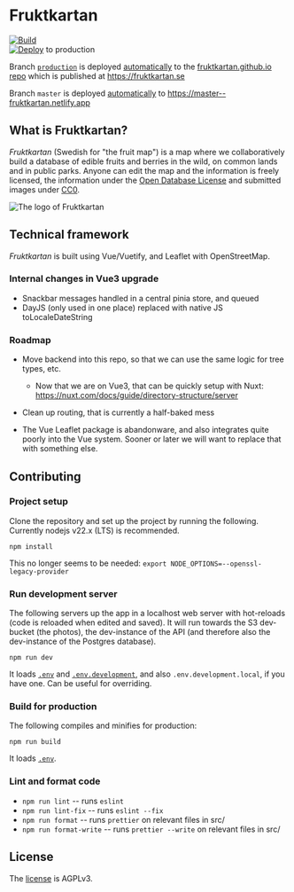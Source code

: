 # Fruktkartan

[![Build](https://github.com/fruktkartan/fruktkartan/actions/workflows/build.yml/badge.svg?branch=master)](https://github.com/fruktkartan/fruktkartan/actions/workflows/build.yml) \
[![Deploy](https://github.com/fruktkartan/fruktkartan/actions/workflows/deploy-production.yml/badge.svg?branch=production)](https://github.com/fruktkartan/fruktkartan/actions/workflows/deploy-production.yml) to production

Branch [`production`](https://github.com/fruktkartan/fruktkartan/tree/production)
is deployed [automatically](https://github.com/fruktkartan/fruktkartan/actions/workflows/deploy-production.yml)
to the [fruktkartan.github.io repo](https://github.com/fruktkartan/fruktkartan.github.io)
which is published at https://fruktkartan.se

Branch `master` is deployed [automatically](https://app.netlify.com/sites/fruktkartan/deploys)
to https://master--fruktkartan.netlify.app

## What is Fruktkartan?

*Fruktkartan* (Swedish for "the fruit map") is a map where we collaboratively
build a database of edible fruits and berries in the wild, on common lands and
in public parks. Anyone can edit the map and the information is freely
licensed, the information under the [Open Database License](https://opendatacommons.org/licenses/odbl/summary/)
and submitted images under [CC0](https://creativecommons.org/publicdomain/zero/1.0/deed.sv).

![The logo of Fruktkartan](/public/og-f.png)

## Technical framework

*Fruktkartan* is built using Vue/Vuetify, and Leaflet with OpenStreetMap.

### Internal changes in Vue3 upgrade

- Snackbar messages handled in a central pinia store, and queued
- DayJS (only used in one place) replaced with native JS toLocaleDateString

### Roadmap

- Move backend into this repo, so that we can use the same logic for tree
  types, etc.
  - Now that we are on Vue3, that can be quickly setup with Nuxt:
    https://nuxt.com/docs/guide/directory-structure/server

- Clean up routing, that is currently a half-baked mess
- The Vue Leaflet package is abandonware, and also integrates quite poorly into
  the Vue system. Sooner or later we will want to replace that with something
  else.

## Contributing

### Project setup

Clone the repository and set up the project by running the following. Currently
nodejs v22.x (LTS) is recommended.

```
npm install
```

This no longer seems to be needed: `export NODE_OPTIONS=--openssl-legacy-provider`

### Run development server

The following servers up the app in a localhost web server with hot-reloads
(code is reloaded when edited and saved). It will run towards the S3 dev-bucket
(the photos), the dev-instance of the API (and therefore also the dev-instance
of the Postgres database).

```
npm run dev
```

It loads [`.env`](.env) and [`.env.development`](.env.development), and also
`.env.development.local`, if you have one. Can be useful for overriding.

### Build for production

The following compiles and minifies for production:

```
npm run build
```

It loads [`.env`](.env).

### Lint and format code

- `npm run lint` -- runs `eslint`
- `npm run lint-fix` -- runs `eslint --fix`
- `npm run format` -- runs `prettier` on relevant files in src/
- `npm run format-write` -- runs `prettier --write` on relevant files in src/

## License

The [license](LICENSE) is AGPLv3.
